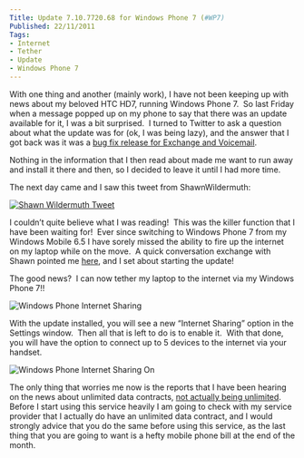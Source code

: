 ```yaml
---
Title: Update 7.10.7720.68 for Windows Phone 7 (#WP7)
Published: 22/11/2011
Tags:
- Internet
- Tether
- Update
- Windows Phone 7
---
```


With one thing and another (mainly work), I have not been keeping up with news about my beloved HTC HD7, running Windows Phone 7.  So last Friday when a message popped up on my phone to say that there was an update available for it, I was a bit surprised.  I turned to Twitter to ask a question about what the update was for (ok, I was being lazy), and the answer that I got back was it was a [bug fix release for Exchange and Voicemail](http://www.winrumors.com/microsoft-rolling-out-windows-phone-update-to-fix-exchange-and-voicemail-bugs/).

Nothing in the information that I then read about made me want to run away and install it there and then, so I decided to leave it until I had more time.

The next day came and I saw this tweet from ShawnWildermuth:

[![Shawn Wildermuth Tweet](https://gep13wpstorage.blob.core.windows.net/gep13/2011/11/22/image1.png)](https://twitter.com/#!/ShawnWildermuth/status/137623103256793088)

I couldn’t quite believe what I was reading!  This was the killer function that I have been waiting for!  Ever since switching to Windows Phone 7 from my Windows Mobile 6.5 I have sorely missed the ability to fire up the internet on my laptop while on the move.  A quick conversation exchange with Shawn pointed me [here](http://www.wpcentral.com/updates-out-htc-hd7-mozart-and-samsung-focus-bringing-tethering-many), and I set about starting the update!

The good news?  I can now tether my laptop to the internet via my Windows Phone 7!!

![Windows Phone Internet Sharing](https://gep13wpstorage.blob.core.windows.net/gep13/2011/11/22/IMAG0354.jpg)

With the update installed, you will see a new “Internet Sharing” option in the Settings window.  Then all that is left to do is to enable it.  With that done, you will have the option to connect up to 5 devices to the internet via your handset.

![Windows Phone Internet Sharing On](https://gep13wpstorage.blob.core.windows.net/gep13/2011/11/22/IMAG0352.jpg)

The only thing that worries me now is the reports that I have been hearing on the news about unlimited data contracts, [not actually being unlimited](http://www.guardian.co.uk/technology/blog/2011/nov/22/mobile-web-users-unlimited-data-caps).  Before I start using this service heavily I am going to check with my service provider that I actually do have an unlimited data contract, and I would strongly advice that you do the same before using this service, as the last thing that you are going to want is a hefty mobile phone bill at the end of the month.
